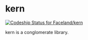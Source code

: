 kern
====
[ ![Codeship Status for Faceland/kern](https://codeship.com/projects/ad71f330-71cb-0132-2f17-028f765b4235/status?branch=master)](https://codeship.com/projects/54690)

kern is a conglomerate library.
